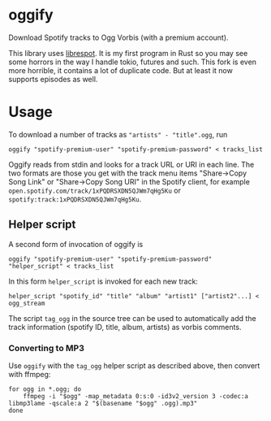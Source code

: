 # oggify
Download Spotify tracks to Ogg Vorbis (with a premium account).

This library uses [librespot](https://github.com/librespot-org/librespot). It is my first program in Rust so you may see some horrors in the way I handle tokio, futures and such.
This fork is even more horrible, it contains a lot of duplicate code. But at least it now supports episodes as well.

# Usage
To download a number of tracks as `"artists" - "title".ogg`, run
```
oggify "spotify-premium-user" "spotify-premium-password" < tracks_list
```
Oggify reads from stdin and looks for a track URL or URI in each line. The two formats are those you get with the track menu items "Share->Copy Song Link" or "Share->Copy Song URI" in the Spotify client, for example `open.spotify.com/track/1xPQDRSXDN5QJWm7qHg5Ku` or `spotify:track:1xPQDRSXDN5QJWm7qHg5Ku`.

## Helper script
A second form of invocation of oggify is
```
oggify "spotify-premium-user" "spotify-premium-password" "helper_script" < tracks_list
```
In this form `helper_script` is invoked for each new track:
```
helper_script "spotify_id" "title" "album" "artist1" ["artist2"...] < ogg_stream
```
The script `tag_ogg` in the source tree can be used to automatically add the track information (spotify ID, title, album, artists) as vorbis comments.

### Converting to MP3
Use `oggify` with the `tag_ogg` helper script as described above, then convert with ffmpeg:
```
for ogg in *.ogg; do
	ffmpeg -i "$ogg" -map_metadata 0:s:0 -id3v2_version 3 -codec:a libmp3lame -qscale:a 2 "$(basename "$ogg" .ogg).mp3"
done
```
